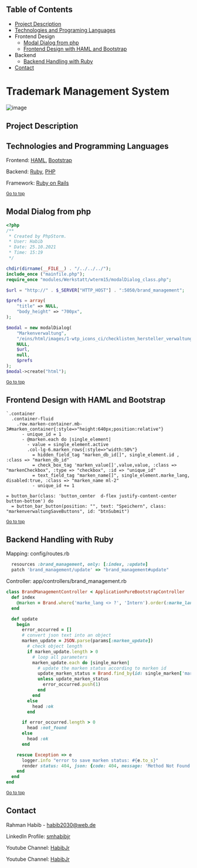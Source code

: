 
## Table of Contents

- [Project Description](#project-description)
- [Technologies and Programing Languages](#technologies-and-programming-languages)
- Frontend Design
  - [Modal Dialog from php](#modal-dialog-from-php)
  - [Frontend Design with HAML and Bootstrap](#frontend-design-with-haml-and-bootstrap)
- Backend
  - [Backend Handling with Ruby](#backend-handling-with-ruby)
- [Contact](#contact)

# Trademark Management System

![image](https://user-images.githubusercontent.com/77357735/183359092-e543def1-480e-44c0-962d-086ab46b95ba.png)


## Project Description

## Technologies and Programming Languages

Frontend: [HAML](https://haml.info/), [Bootstrap](https://getbootstrap.com/)

Backend: [Ruby](https://www.ruby-lang.org/de/), [PHP](https://www.php.net)

Framework: [Ruby on Rails](https://rubyonrails.org/)

<sup align="right"><a href="#table-of-contents">Go to top</a></sup>

## Modal Dialog from php


````php
<?php
/**
 * Created by PhpStorm.
 * User: Habib
 * Date: 25.10.2021
 * Time: 15:19
 */

chdir(dirname(__FILE__) . "/../../../");
include_once ("mainfile.php");
require_once "modules/Werkstatt/wterm15/modalDialog_class.php";

$url = "http://" . $_SERVER["HTTP_HOST"] . ":5050/brand_management";

$prefs = array(
    "title" => NULL,
    "body_height" => "700px",
);

$modal = new modalDialog(
    "Markenverwaltung",
    "/eins/html/images/1-wtp_icons_ci/checklisten_hersteller_verwaltung.png",
    NULL,
    $url,
    null,
    $prefs
);
$modal->create("html");
````
<sup align="right"><a href="#table-of-contents">Go to top</a></sup>

## Frontend Design with HAML and Bootstrap


````haml
`.container
  .container-fluid
    .row.marken-container.mb-3#marken_container{:style=>"height:640px;position:relative"}
      - unique_id = 1
      - @marken.each do |single_element|
        - value = single_element.active
        .col-lg-6.marken_rows{:style=>"width:50%"}
          = hidden_field_tag "marken_db_id[]", single_element.id , :class => "marken_db_id"
          = check_box_tag 'marken_value[]',value,value, :class => "markenCheckbox", :type => "checkbox", :id => "unique_id"
          = text_field_tag "marken_name[]", single_element.marke_lang, disabled:true, :class => "marken_name ml-2"
          - unique_id += 1

= button_bar(class: 'button_center  d-flex justify-content-center button-bottom') do
  = button_bar_button(position: "", text: "Speichern", class: "markenverwaltungSaveButtons", id: "btnSubmit")
````

<sup align="right"><a href="#table-of-contents">Go to top</a></sup>


## Backend Handling with Ruby

Mapping: config/routes.rb
 <!-- routing for markenverwaltung rails -->
````ruby
  resources :brand_management, only: [:index, :update]
  patch 'brand_management/update' => "brand_management#update"
````
Controller: app/controllers/brand_management.rb
````ruby
class BrandManagementController < ApplicationPureBootstrapController
  def index
    @marken = Brand.where('marke_lang <> ?', 'Intern').order(:marke_lang)
  end

  def update
    begin
      error_occurred = []
      # convert json text into an object
      marken_update = JSON.parse(params[:marken_update])
        # check object length
        if marken_update.length > 0
          # loop all parameters
          marken_update.each do |single_marken|
            # update the marken status according to marken id
            update_marken_status = Brand.find_by(id: single_marken['marken_id'].to_i).update(active: single_marken['marken_status'])
            unless update_marken_status
              error_occurred.push(1)
            end
          end
        else
          head :ok
        end

      if error_occurred.length > 0
        head :not_found
      else
        head :ok
      end

    rescue Exception => e
      logger.info "error to save marken status: #{e.to_s}"
      render status: 404, json: {code: 404, message: 'Method Not Found'}
    end
  end
end

````
<sup align="right"><a href="#table-of-contents">Go to top</a></sup>

## Contact

Rahman Habib - [habib2030@web.de](mailto:habib2030@web.de)

LinkedIn Profile: [smhabibjr](https://www.linkedin.com/in/smhabibjr)

Youtube Channel: [HabibJr](https://www.youtube.com/c/HabibJr)

Youtube Channel: [HabibJr](https://www.facebook.com/smhabibjr)
